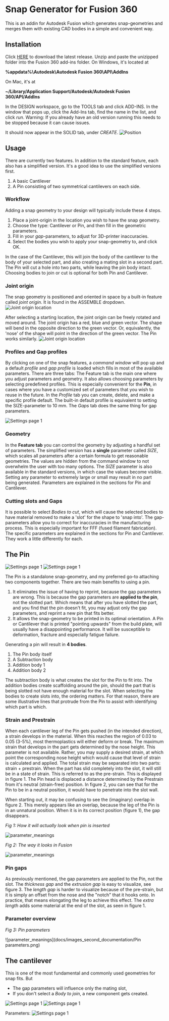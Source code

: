 Snap Generator for Fusion 360
============================

This is an addin for Autodesk Fusion which generates snap-geometries and merges them
with existing CAD bodies in a simple and convenient way.


Installation
----
Click [HERE](https://github.com/AlfMikael/snap-generator/releases/download/0.2.1/snap-generator-v0.2.1.zip)
to download the latest release.
Unzip and paste the unizipped folder into the Fusion 360 add-ins folder. 
On Windows, it's located at

__%appdata%\Autodesk\Autodesk Fusion 360\API\AddIns__

On Mac, it's at

__~/Library/Application Support/Autodesk/Autodesk Fusion 360/API/AddIns__

In the DESIGN workspace, go to the TOOLS tab and click
ADD-INS. In the window that pops up, click the Add-Ins tab, find the name
in the list, and click _run_. Warning: If you already have an old version running
this needs to be stopped because it can cause issues.

It should now appear in the SOLID tab, under _CREATE_.
![Position](docs/images_second_documentation/snap_generator_in_menu.png)

Usage
----
There are currently two features. In addition to the standard feature, each also has a simplified version.
It's a good idea to use the simplified versions first. 

1. A basic Cantilever
2. A Pin consisting of two symmetrical cantilevers on each side.

### Workflow
Adding a snap geometry to your design will typically include these 4 steps.
1. Place a joint-origin in the location you wish to have the snap geometry.
2. Choose the type: Cantilever or Pin, and then fill in the geometric parameters.
3. Fill in your *gap*-parameters, to adjust for 3D-printer inaccuracies.
4. Select the bodies you wish to apply your snap-geometry to, and click OK.

In the case of the Cantilever, this will join the body of the cantilever to the
body of your selected part, and also creating a mating slot in a second part.
The Pin will cut a hole into two parts, while leaving the pin body intact.
Choosing bodies to join or cut is optional for both Pin and Cantilever.

### Joint origin
The snap geometry is positioned and oriented in space by a built-in feature called _joint origin_.
It is found in the ASSEMBLE dropdown.
![Joint origin location](docs/images_original_documentation/joint_origin_position.png)

After selecting a starting location, the joint origin can be freely rotated and
moved around. The joint origin has a red, blue and green vector. The shape
will bend in the opposite direction to the green vector. Or, equivalently, the
'nose' of the shape will point in the direction of the green vector. The Pin works similarly.
![Joint origin location](docs/images_original_documentation/joint_origin_direction_illustration.png)


### Profiles and Gap profiles
By clicking on one of the snap features, a _command window_ will pop up and a 
default _profile_ and _gap profile_ is loaded which fills in most of the available parameters.
There are three tabs: The Feature tab is the main one
where you adjust parameters and geometry. It also allows choosing parameters by selecting
predefined profiles. This is especially convenient for the **Pin**, in cases where you have
a customized set of parameters that you wish to reuse in the future. In the *Profile* tab
you can create, delete, and make a specific profile default.
The built-in default profile is equivalent to setting the SIZE-parameter to 10 mm.
The *Gaps* tab does the same thing for gap parameters.

![Settings page 1](docs/images_second_documentation/cantilever_menu_partial.png)

### Geometry

In the __Feature tab__ you can control the geometry by adjusting a handful set of parameters.
The simplified version has a **single** parameter called *SIZE*, which scales
all parameters after a certain formula to get reasonable geometries. The
values are hidden from the command window to not overwhelm the user with too many options.
The *SIZE* parameter is also available in the standard versions, in which case
the values become visible. Setting any parameter to extremely large or small
may result in no part being generated. Parameters are explained in the sections for Pin and 
Cantilever.


### Cutting slots and Gaps
It is possible to select _Bodies to cut_, 
which will cause the selected bodies to have material removed to make a 'slot'
for the shape to 'snap into'. The gap-parameters allow you to correct for
inaccuracies in the manufacturing process. This is especially important for FFF 
(fused filament fabrication). The specific parameters are explained in the sections
for Pin and Cantilever. They work a little differently for each.

## The Pin
![Settings page 1](docs/images_original_documentation/the_pin_isometric_illustration2.png) 
![Settings page 1](docs/images_second_documentation/pin_menu.png) 

The Pin is a standalone snap-geometry, and my preferred go-to attaching two components together. There are two main benefits to using a pin.
1. It eliminates the issue of having to reprint, because the gap parameters are wrong. This
is because the gap parameters are **applied to the pin**, not the slotted part. Which means that
after you have slotted the part, and you find that the pin doesn't fit, you may adjust only
the gap parameters, and reprint a new pin that fits better.
2. It allows the snap-geometry to be printed in its optimal orientation. A Pin or Cantilever
that is printed "pointing upwards" from the build plate, will usually have a disappointing performance.
It will be susceptible to deformation, fracture and especially fatigue failure. 

Generating a pin will result in **4 bodies**.
1. The Pin body itself
2. A Subtraction body
3. Addition body 1
4. Addition body 2

The subtraction body is what creates the slot for the Pin to fit into. The addition bodies create
scaffolding around the pin, should the part that is being slotted not have enough material for
the slot. When selecting the bodies to create slots into, the ordering matters. For that reason, there
are some illustrative lines that protrude from the Pin to assist with identifying which part is which.

 





### Strain and Prestrain
When each cantilever leg of the Pin gets pushed (in the intended direction), a strain develops
in the material. When this reaches the region of 0.03 to 0.05 (3-5%), most thermoplastics will either
deform or break. The maximum strain that develops in the part gets determined by the nose height.
This parameter is not available. Rather, you may supply a desired strain, at which point
the corresponding nose height which would cause that level of strain is calculated and applied.
The total strain may be separated into two parts: strain + prestrain. When the part has slid 
completely into the slot, it will still be in a state of strain. This is referred to as the 
pre-strain. This is displayed in figure 1. The Pin head is displaced a distance determined by
the Prestrain from it's neutral (strain-free) position. In figure 2, you can see that for the Pin
to be in a neutral position, it would have to penetrate into the slot wall.

When starting out, it may be confusing to see the (imaginary) overlap in figure 2. This merely appears like
an overlap, because the leg of the Pin is in an unnatural position. When it is in its correct position  (figure 1),
the gap disappears.



*Fig 1: How it will actually look when pin is inserted*

![parameter_meanings](docs/images_second_documentation/strain_illustration2.png)



*Fig 2: The way it looks in Fusion*

![parameter_meanings](docs/images_second_documentation/strain_illustration.png)


### Pin gaps
As previously mentioned, the gap parameters are applied to the Pin, not the slot. The *thickness gap*
and the *extrusion gap* is easy to visualize, see figure 3. The *length gap* is harder to visualize because
of the pre-strain, but it is simply an offset from the nose and the "notch" that it hooks onto.
In practice, that means elongating the leg to achieve this effect. The *extra length* adds some material
at the end of the slot, as seen in figure 1.


### Parameter overview

*Fig 3: Pin parameters*

![parameter_meanings](docs/images_second_documentation/Pin parameters.png)


## The cantilever
This is one of the most fundamental and commonly used geometries for snap fits. But 
* The gap parameters will influence only the mating slot,
* If you don't select a _Body to join_, a new component gets created.


![Settings page 1](docs/images_original_documentation/cantilever_isometric_illustration.png) ![Settings page 1](docs/images_original_documentation/cantilever_settings_1.png)  


Parameters:
![Settings page 1](docs/images_original_documentation/cantilever_drawing.png) 



